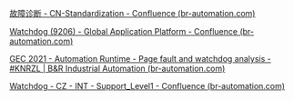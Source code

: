 [故障诊断 - CN-Standardization - Confluence (br-automation.com)](https://confluence.br-automation.com/pages/viewpage.action?pageId=110139375&preview=%2F110139375%2F110145385%2FAutomation+Runtime+-+Page+fault+and+watchdog+analysis+FAQ.pdf)

[Watchdog (9206) - Global Application Platform - Confluence (br-automation.com)](https://confluence.br-automation.com/pages/viewpage.action?pageId=71199246)

[GEC 2021 - Automation Runtime - Page fault and watchdog analysis - #KNRZL | B&R Industrial Automation (br-automation.com)](https://www.br-automation.com/en/academy/knowledge-resource-search/gec-2021-automation-runtime-page-fault-and-watchdog-analysis-knrzl-1614619517970/)

[Watchdog - CZ - INT - Support_Level1 - Confluence (br-automation.com)](https://confluence.br-automation.com/display/GISC/Watchdog)